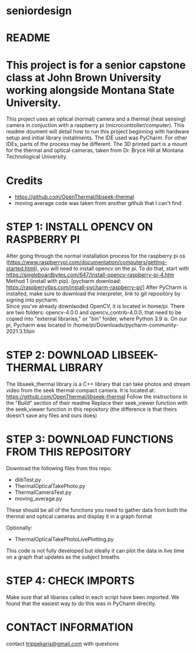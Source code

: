 # seniordesign

# README

# This project is for a senior capstone class at John Brown University working alongside Montana State University.
This project uses an optical (normal) camera and a thermal (heat sensing) camera in conjuction with a raspberry pi (microcontroller/computer). This readme doument will detail how to run this project beginning with hardware setup and initial library installments. The IDE used was PyCharm. For other IDEs, parts of the process may be different. The 3D printed part is a mount for the thermal and optical cameras, taken from Dr. Bryce Hill at Montana Technological University.

# Credits
* https://github.com/OpenThermal/libseek-thermal
* moving average code was taken from another github that I can't find

# STEP 1: INSTALL OPENCV ON RASPBERRY PI
After going through the normal installation process for the raspberry pi os (https://www.raspberrypi.com/documentation/computers/getting-started.html), you will need to install opencv on the pi.
To do that, start with https://singleboardbytes.com/647/install-opencv-raspberry-pi-4.htm Method 1 (install with pip). 
[pycharm download: https://raspberrytips.com/install-pycharm-raspberry-pi/] 
After PyCharm is installed, make sure to download the interpreter, link to git repository by signing into pycharm.  
Since you've already downlaoded OpenCV, it is located in home/pi.
There are two folders: opencv-4.0.0 and opencv_contrib-4.0.0, that need to be copied into "external libraries," or "bin" folder, where Python 3.9 is.
On our pi, Pycharm was located in /home/pi/Downloads/pycharm-community-2021.3.1/bin

# STEP 2: DOWNLOAD LIBSEEK-THERMAL LIBRARY
The libseek_thermal library is a C++ library that can take photos and stream video from the seek thermal compact camera.
It is located at: https://github.com/OpenThermal/libseek-thermal
Follow the instructions in the "Build" section of their readme
Replace their seek_viewer function with the seek_viewer function in this repository (the difference is that theirs doesn't save any files and ours does)

# STEP 3: DOWNLOAD FUNCTIONS FROM THIS REPOSITORY
Download the following files from this repo:
* dlibTest.py
* ThermalOpticalTakePhoto.py
* ThermalCameraTest.py
* moving_average.py

These should be all of the functions you need to gather data from both the thermal and optical cameras and display it in a graph format

Optionally:
* ThermalOpticalTakePhotoLivePlotting.py

This code is not fully developed but ideally it can plot the data in live time on a graph that updates as the subject breaths

# STEP 4: CHECK IMPORTS
Make sure that all libaries called in each script have been imported. We found that the easiest way to do this was in PyCharm directly.

# CONTACT INFORMATION
contact trippekaris@gmail.com with questions
